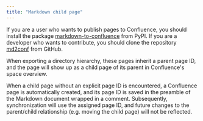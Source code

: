 ```yaml
---
title: "Markdown child page"
---
```


<!-- confluence-page-id: 86971744339 -->
<!-- confluence-space-key: DAP -->

If you are a user who wants to publish pages to Confluence, you should install the package [markdown-to-confluence](https://pypi.org/project/markdown-to-confluence/) from PyPI. If you are a developer who wants to contribute, you should clone the repository [md2conf](https://github.com/hunyadi/md2conf) from GitHub.

When exporting a directory hierarchy, these pages inherit a parent page ID, and the page will show up as a child page of its parent in Confluence's space overview.

When a child page without an explicit page ID is encountered, a Confluence page is automatically created, and its page ID is saved in the preamble of the Markdown document wrapped in a comment. Subsequently, synchronization will use the assigned page ID, and future changes to the parent/child relationship (e.g. moving the child page) will not be reflected.
